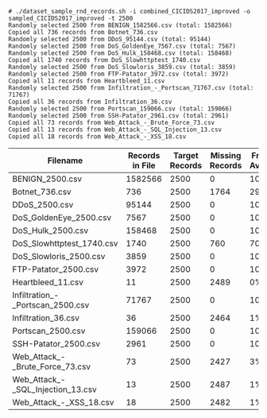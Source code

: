 

```
# ./dataset_sample_rnd_records.sh -i combined_CICIDS2017_improved -o sampled_CICIDS2017_improved -t 2500
Randomly selected 2500 from BENIGN_1582566.csv (total: 1582566)
Copied all 736 records from Botnet_736.csv
Randomly selected 2500 from DDoS_95144.csv (total: 95144)
Randomly selected 2500 from DoS_GoldenEye_7567.csv (total: 7567)
Randomly selected 2500 from DoS_Hulk_158468.csv (total: 158468)
Copied all 1740 records from DoS_Slowhttptest_1740.csv
Randomly selected 2500 from DoS_Slowloris_3859.csv (total: 3859)
Randomly selected 2500 from FTP-Patator_3972.csv (total: 3972)
Copied all 11 records from Heartbleed_11.csv
Randomly selected 2500 from Infiltration_-_Portscan_71767.csv (total: 71767)
Copied all 36 records from Infiltration_36.csv
Randomly selected 2500 from Portscan_159066.csv (total: 159066)
Randomly selected 2500 from SSH-Patator_2961.csv (total: 2961)
Copied all 73 records from Web_Attack_-_Brute_Force_73.csv
Copied all 13 records from Web_Attack_-_SQL_Injection_13.csv
Copied all 18 records from Web_Attack_-_XSS_18.csv
```

| Filename | Records in File | Target Records | Missing Records | Fraction Available | Missing (%) | Ratio |
|----------|-----------------|----------------|-----------------|------------------|-------------|-------|
| BENIGN_2500.csv | 1582566 | 2500 | 0 | 100% | 0% | 1:1 |
| Botnet_736.csv | 736 | 2500 | 1764 | 29% | 71% | 1:3 |
| DDoS_2500.csv | 95144 | 2500 | 0 | 100% | 0% | 1:1 |
| DoS_GoldenEye_2500.csv | 7567 | 2500 | 0 | 100% | 0% | 1:1 |
| DoS_Hulk_2500.csv | 158468 | 2500 | 0 | 100% | 0% | 1:1 |
| DoS_Slowhttptest_1740.csv | 1740 | 2500 | 760 | 70% | 30% | 1:1 |
| DoS_Slowloris_2500.csv | 3859 | 2500 | 0 | 100% | 0% | 1:1 |
| FTP-Patator_2500.csv | 3972 | 2500 | 0 | 100% | 0% | 1:1 |
| Heartbleed_11.csv | 11 | 2500 | 2489 | 0% | 100% | 1:227 |
| Infiltration_-_Portscan_2500.csv | 71767 | 2500 | 0 | 100% | 0% | 1:1 |
| Infiltration_36.csv | 36 | 2500 | 2464 | 1% | 99% | 1:69 |
| Portscan_2500.csv | 159066 | 2500 | 0 | 100% | 0% | 1:1 |
| SSH-Patator_2500.csv | 2961 | 2500 | 0 | 100% | 0% | 1:1 |
| Web_Attack_-_Brute_Force_73.csv | 73 | 2500 | 2427 | 3% | 97% | 1:34 |
| Web_Attack_-_SQL_Injection_13.csv | 13 | 2500 | 2487 | 1% | 99% | 1:192 |
| Web_Attack_-_XSS_18.csv | 18 | 2500 | 2482 | 1% | 99% | 1:139 |
